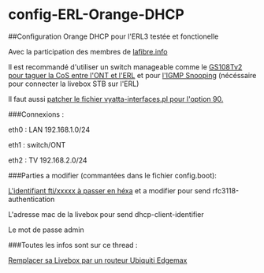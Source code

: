 # config-ERL-Orange-DHCP
##Configuration Orange DHCP pour l'ERL3 testée et fonctionelle

Avec la participation des membres de [lafibre.info](https://lafibre.info) 



Il est recommandé d'utiliser un switch manageable comme le [GS108Tv2 pour taguer la CoS entre l'ONT et l'ERL](https://lafibre.info/remplacer-livebox/switch-gs108tv2-pour-prendre-en-charge-la-cos-devant-les-routeurs/) et pour [l'IGMP Snooping](https://lafibre.info/remplacer-livebox/en-cours-remplacer-sa-livebox-par-un-routeur-ubiquiti-edgemax/msg240483/#msg240483) (nécéssaire pour connecter la livebox STB sur l'ERL)

Il faut aussi [patcher le fichier vyatta-interfaces.pl pour l'option 90.](https://gist.github.com/kgersen/5b8fb20a817aa6e88308#file-modif-os-patch)

###Connexions : 

eth0 : LAN 192.168.1.0/24

eth1 : switch/ONT

eth2 : TV 192.168.2.0/24

###Parties a modifier (commantées dans le fichier config.boot): 

[L'identifiant fti/xxxxx à passer en héxa](https://jsfiddle.net/kgersen/45zudr15/embedded/result/) et a modifier pour send rfc3118-authentication

L'adresse mac de la livebox pour send dhcp-client-identifier 

Le mot de passe admin

###Toutes les infos sont sur ce thread :

[Remplacer sa Livebox par un routeur Ubiquiti Edgemax](https://lafibre.info/remplacer-livebox/en-cours-remplacer-sa-livebox-par-un-routeur-ubiquiti-edgemax)








